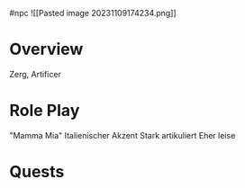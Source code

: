 #npc 
![[Pasted image 20231109174234.png]]
# Overview

Zerg, Artificer

# Role Play

"Mamma Mia"
Italienischer Akzent
Stark artikuliert
Eher leise
# Quests